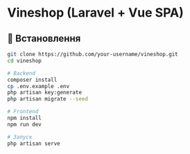# Vineshop (Laravel + Vue SPA)

## 🚀 Встановлення

```bash
git clone https://github.com/your-username/vineshop.git
cd vineshop

# Backend
composer install
cp .env.example .env
php artisan key:generate
php artisan migrate --seed

# Frontend
npm install
npm run dev

# Запуск
php artisan serve
